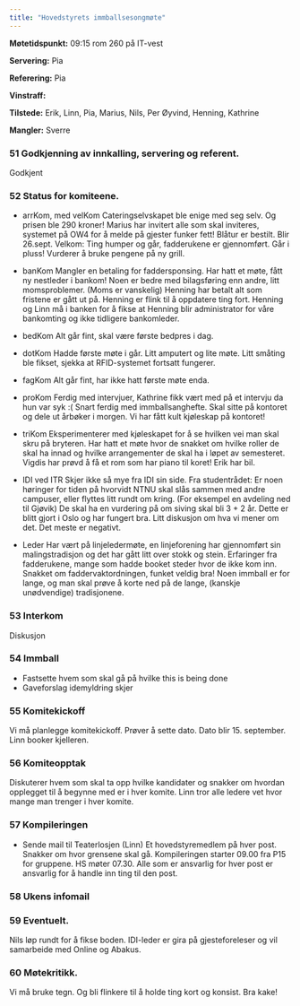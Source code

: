 ```yaml
---
title: "Hovedstyrets immballsesongmøte"
---
```


**Møtetidspunkt:** 09:15 rom 260 på IT-vest

**Servering:** Pia

**Referering:** Pia

**Vinstraff:**

**Tilstede:** Erik, Linn, Pia, Marius, Nils, Per Øyvind, Henning, Kathrine

**Mangler:** Sverre

### 51 Godkjenning av innkalling, servering og referent.

Godkjent

### 52 Status for komiteene.

- arrKom, med velKom
Cateringselvskapet ble enige med seg selv. Og prisen ble 290 kroner! Marius har invitert alle som skal inviteres, systemet på OW4 for å melde på gjester funker fett! Blåtur er bestilt. Blir 26.sept. 
Velkom: Ting humper og går, fadderukene er gjennomført. Går i pluss! Vurderer å bruke pengene på ny grill. 

- banKom
Mangler en betaling for faddersponsing. Har hatt et møte, fått ny nestleder i bankom!
Noen er bedre med bilagsføring enn andre, litt momsproblemer. (Moms er vanskelig) 
Henning har betalt alt som fristene er gått ut på. Henning er flink til å oppdatere ting fort. Henning og Linn må i banken for å fikse at Henning blir administrator for våre bankomting og ikke tidligere bankomleder. 

- bedKom
Alt går fint, skal være første bedpres i dag. 

- dotKom
Hadde første møte i går. Litt amputert og lite møte. Litt småting ble fikset, sjekka at RFID-systemet fortsatt fungerer. 

- fagKom
Alt går fint, har ikke hatt første møte enda.

- proKom
Ferdig med intervjuer, Kathrine fikk vært med på et intervju da hun var syk :(
Snart ferdig med immballsanghefte. Skal sitte på kontoret og dele ut årbøker i morgen. Vi har fått kult kjøleskap på kontoret!

- triKom
Eksperimenterer med kjøleskapet for å se hvilken vei man skal skru på bryteren. Har hatt et møte hvor de snakket om hvilke roller de skal ha innad og hvilke arrangementer de skal ha i løpet av semesteret. Vigdis har prøvd å få et rom som har piano til koret! Erik har bil.

- IDI ved ITR
Skjer ikke så mye fra IDI sin side. Fra studentrådet: Er noen høringer for tiden på hvorvidt NTNU skal slås sammen med andre campuser, eller flyttes litt rundt om kring. (For eksempel en avdeling ned til Gjøvik) De skal ha en vurdering på om siving skal bli 3 + 2 år. Dette er blitt gjort i Oslo og har fungert bra. Litt diskusjon om hva vi mener om det. Det meste er negativt.
- Leder
Har vært på linjeledermøte, en linjeforening har gjennomført sin malingstradisjon og det har gått litt over stokk og stein. Erfaringer fra fadderukene, mange som hadde booket steder hvor de ikke kom inn. Snakket om faddervaktordningen, funket veldig bra! Noen immball er for lange, og man skal prøve å korte ned på de lange, (kanskje unødvendige) tradisjonene. 

### 53 Interkom

Diskusjon

### 54 Immball

- Fastsette hvem som skal gå på hvilke
this is being done
- Gaveforslag
idemyldring skjer

### 55 Komitekickoff
Vi må planlegge komitekickoff. Prøver å sette dato. Dato blir 15. september. Linn booker kjelleren. 

### 56 Komiteopptak
Diskuterer hvem som skal ta opp hvilke kandidater og snakker om hvordan opplegget til å begynne med er i hver komite. Linn tror alle ledere vet hvor mange man trenger i hver komite.

### 57 Kompileringen

- Sende mail til Teaterlosjen (Linn)
Et hovedstyremedlem på hver post. Snakker om hvor grensene skal gå. Kompileringen starter 09.00 fra P15 for gruppene. HS møter 07.30.
Alle som er ansvarlig for hver post er ansvarlig for å handle inn ting til den post. 

### 58 Ukens infomail


### 59 Eventuelt.
Nils løp rundt for å fikse boden. IDI-leder er gira på gjesteforeleser og vil samarbeide med Online og Abakus. 

### 60 Møtekritikk.

Vi må bruke tegn. Og bli flinkere til å holde ting kort og konsist. 
Bra kake!
